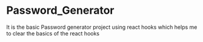 # Password_Generator
It is the basic Password generator project using react hooks which helps me to clear the basics of the react hooks 
